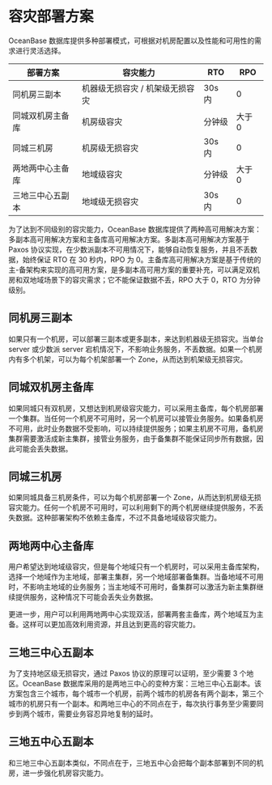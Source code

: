 容灾部署方案 
===========================

OceanBase 数据库提供多种部署模式，可根据对机房配置以及性能和可用性的需求进行灵活选择。


|   部署方案   |       容灾能力        |  RTO  | RPO  |
|----------|-------------------|-------|------|
| 同机房三副本   | 机器级无损容灾 / 机架级无损容灾 | 30s 内 | 0    |
| 同城双机房主备库 | 机房级容灾             | 分钟级   | 大于 0 |
| 同城三机房    | 机房级无损容灾           | 30s 内 | 0    |
| 两地两中心主备库 | 地域级容灾             | 分钟级   | 大于 0 |
| 三地三中心五副本 | 地域级无损容灾           | 30s 内  | 0    |



为了达到不同级别的容灾能力，OceanBase 数据库提供了两种高可用解决方案：多副本高可用解决方案和主备库高可用解决方案。多副本高可用解决方案基于 Paxos 协议实现，在少数派副本不可用情况下，能够自动恢复服务，并且不丢数据，始终保证 RTO 在 30 秒内，RPO 为 0。主备库高可用解决方案是基于传统的主-备架构来实现的高可用方案，是多副本高可用方案的重要补充，可以满足双机房和双地域场景下的容灾需求；它不能保证数据不丢，RPO 大于 0，RTO 为分钟级别。

同机房三副本 
---------------------------

如果只有一个机房，可以部署三副本或更多副本，来达到机器级无损容灾。当单台 server 或少数派 server 宕机情况下，不影响业务服务，不丢数据。如果一个机房内有多个机架，可以为每个机架部署一个 Zone，从而达到机架级无损容灾。

同城双机房主备库 
-----------------------------

如果同城只有双机房，又想达到机房级容灾能力，可以采用主备库，每个机房部署一个集群。当任何一个机房不可用时，另一个机房可以接管业务服务。如果备机房不可用，此时业务数据不受影响，可以持续提供服务；如果主机房不可用，备机房集群需要激活成新主集群，接管业务服务，由于备集群不能保证同步所有数据，因此可能会丢失数据。

同城三机房 
--------------------------

如果同城具备三机房条件，可以为每个机房部署一个 Zone，从而达到机房级无损容灾能力。任何一个机房不可用时，可以利用剩下的两个机房继续提供服务，不丢失数据。这种部署架构不依赖主备库，不过不具备地域级容灾能力。

两地两中心主备库 
-----------------------------

用户希望达到地域级容灾，但是每个地域只有一个机房时，可以采用主备库架构，选择一个地域作为主地域，部署主集群，另一个地域部署备集群。当备地域不可用时，不影响主地域的业务服务；当主地域不可用时，备集群可以激活为新主集群继续提供服务，这种情况下可能会丢失业务数据。

更进一步，用户可以利用两地两中心实现双活，部署两套主备库，两个地域互为主备。这样可以更加高效利用资源，并且达到更高的容灾能力。

三地三中心五副本 
-----------------------------

为了支持地区级无损容灾，通过 Paxos 协议的原理可以证明，至少需要 3 个地区。OceanBase 数据库采用的是两地三中心的变种方案：三地三中心五副本。该方案包含三个城市，每个城市一个机房，前两个城市的机房各有两个副本，第三个城市的机房只有一个副本。和两地三中心的不同点在于，每次执行事务至少需要同步到两个城市，需要业务容忍异地复制的延时。

三地五中心五副本 
-----------------------------

和三地三中心五副本类似，不同点在于，三地五中心会把每个副本部署到不同的机房，进一步强化机房容灾能力。
